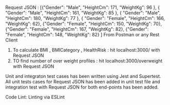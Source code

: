 Request JSON : [{"Gender": "Male", "HeightCm": 171, "WeightKg": 96 }, { "Gender": "Male", "HeightCm": 161, "WeightKg":
85 }, { "Gender": "Male", "HeightCm": 180, "WeightKg": 77 }, { "Gender": "Female", "HeightCm": 166,
"WeightKg": 62}, {"Gender": "Female", "HeightCm": 150, "WeightKg": 70}, {"Gender": "Female",
"HeightCm": 167, "WeightKg": 82},
 {"Gender": "Female",
"HeightCm": 148, "WeightKg": 82}
]
From Postman or any Rest Client
1) To calculate BMI , BMICategory , HealthRisk : hit localhost:3000/ with Request JSON
2) TO find number of over weight profiles : hit localhost:3000/overweight with Request JSON

Unit and integraton test cases has been written using Jest and Supertest.
All unit tests cases for Request JSON has been added in unit test file and integration test 
with Request JSON for both end-points has been added.

Code Lint:
Linting via ESLint